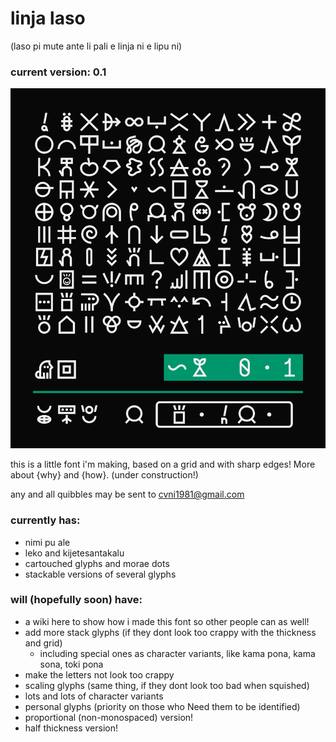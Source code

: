 # linja laso
(laso pi mute ante li pali e linja ni e lipu ni)
### current version: 0.1
![specimen of v0.1](0.1.png)

this is a little font i'm making, based on a grid and with sharp edges! More about {why} and {how}. (under construction!)

any and all quibbles may be sent to cvni1981@gmail.com

### currently has:
- nimi pu ale
- leko and kijetesantakalu
- cartouched glyphs and morae dots
- stackable versions of several glyphs

### will (hopefully soon) have:
- a wiki here to show how i made this font so other people can as well!
- add more stack glyphs (if they dont look too crappy with the thickness and grid)
    - including special ones as character variants, like kama pona, kama sona, toki pona
- make the letters not look too crappy
- scaling glyphs (same thing, if they dont look too bad when squished)
- lots and lots of character variants
- personal glyphs (priority on those who Need them to be identified)
- proportional (non-monospaced) version!
- half thickness version!